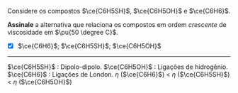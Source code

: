 Considere os compostos $\ce{C6H5SH}$, $\ce{C6H5OH}$ e $\ce{C6H6}$.

**Assinale** a alternativa que relaciona os compostos em ordem *crescente* de viscosidade em $\pu{50 \degree C}$.

- [x] $\ce{C6H6}$; $\ce{C6H5SH}$; $\ce{C6H5OH}$

---

$\ce{C6H5SH}$ : Dipolo-dipolo.
$\ce{C6H5OH}$ : Ligações de hidrogênio.
$\ce{C6H6}$ : Ligações de London.
$\eta$ ($\ce{C6H6}$) < $\eta$ ($\ce{C6H5SH}$) < $\eta$ ($\ce{C6H5OH}$) 
